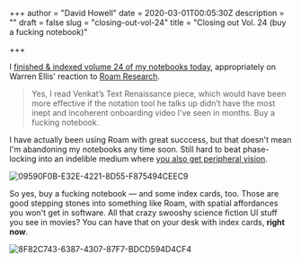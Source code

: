 +++
author = "David Howell"
date = 2020-03-01T00:05:30Z
description = ""
draft = false
slug = "closing-out-vol-24"
title = "Closing out Vol. 24 (buy a fucking notebook)"

+++


I [finished & indexed volume 24 of my notebooks today](/indexing-two-years-of-notebooks/), appropriately on Warren Ellis' reaction to [Roam Research](https://roamresearch.com).

> Yes, I read Venkat’s Text Renaissance piece, which would have been more effective if the notation tool he talks up didn’t have the most inept and incoherent onboarding video I’ve seen in months. Buy a fucking notebook.

I have actually been using Roam with great succcess, but that doesn't mean I'm abandoning my notebooks any time soon. Still hard to beat phase-locking into an indelible medium where [you also get peripheral vision](https://notes.andymatuschak.org/Peripheral_vision).

![09590F0B-E32E-4221-8D55-F875494CEEC9](/content/images/2020/02/09590F0B-E32E-4221-8D55-F875494CEEC9.jpg)

So yes, buy a fucking notebook — and some index cards, too. Those are good stepping stones into something like Roam, with spatial affordances you won't get in software. All that crazy swooshy science fiction UI stuff you see in movies? You can have that on your desk with index cards, **right now**.

![8F82C743-6387-4307-87F7-BDCD594D4CF4](/content/images/2020/02/8F82C743-6387-4307-87F7-BDCD594D4CF4.jpg)



